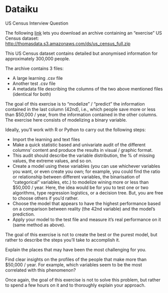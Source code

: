 # Dataiku
US Census Interview Question

The following [link](http://thomasdata.s3.amazonaws.com/ds/us_census_full.zip) lets you download an archive containing an “exercise” US Census dataset: 
http://thomasdata.s3.amazonaws.com/ds/us_census_full.zip

This US Census dataset contains detailed but anonymised information for approximately 300,000 people.

The archive contains 3 files:

- A large learning .csv file 
- Another test .csv file 
- A metadata file describing the columns of the two above mentioned files (identical for both)

The goal of this exercise is to “modelize” / “predict” the information contained in the last column (42nd), i.e., which people save more or less than $50,000 / year, from the information contained in the other columns.
The exercise here consists of modelizing a binary variable.

Ideally, you’ll work with R or Python to carry out the following steps:
- Import the learning and text files
- Make a quick statistic based and univariate audit of the different columns’ content and produce the results in visual / graphic format.
- This audit should describe the variable distribution, the % of missing values, the extreme values, and so on.
- Create a model using these variables (you can use whichever variables you want, or even create you own; for example, you could find the ratio or relationship between different variables, the binarisation of “categorical” variables, etc.) to modelize wining more or less than $50,000 / year. Here, the idea would be for you to test one or two algorithms, type regression logistics, or a decision tree. But, you are free to choose others if you’d rather.
- Choose the model that appears to have the highest performance based on a comparison between reality (the 42nd variable) and the model’s prediction.
- Apply your model to the test file and measure it’s real performance on it (same method as above).


The goal of this exercise is not to create the best or the purest model, but rather to describe the steps you’ll take to accomplish it.

Explain the places that may have been the most challenging for you.

Find clear insights on the profiles of the people that make more than $50,000 / year. For example, which variables seem to be the most correlated with this phenomenon?

Once again, the goal of this exercise is not to solve this problem, but rather to spend a few hours on it and to thoroughly explain your approach.
